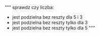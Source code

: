 """
sprawdz czy liczba:
- jest podzielna bez reszty dla 5 i 3
- jest podzielna bez reszty tylko dla 3
- jest podzielna bez reszty tylko dla 5
"""
